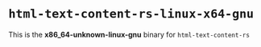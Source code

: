 # `html-text-content-rs-linux-x64-gnu`

This is the **x86_64-unknown-linux-gnu** binary for `html-text-content-rs`
